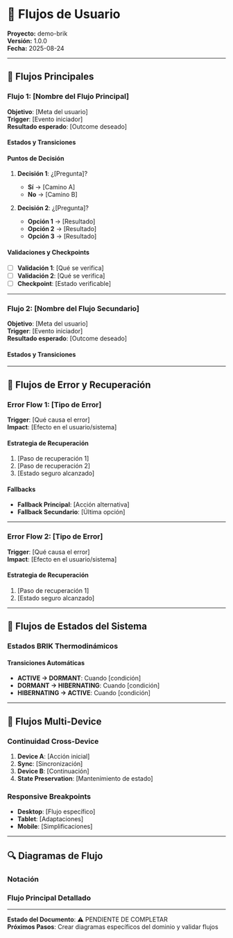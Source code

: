 # 🔄 Flujos de Usuario
**Proyecto:** demo-brik  
**Versión:** 1.0.0  
**Fecha:** 2025-08-24  

---

## 🎯 Flujos Principales

### Flujo 1: [Nombre del Flujo Principal]
**Objetivo**: [Meta del usuario]  
**Trigger**: [Evento iniciador]  
**Resultado esperado**: [Outcome deseado]  

#### Estados y Transiciones


#### Puntos de Decisión
1. **Decisión 1**: ¿[Pregunta]?
   - **Sí** → [Camino A]
   - **No** → [Camino B]

2. **Decisión 2**: ¿[Pregunta]?
   - **Opción 1** → [Resultado]
   - **Opción 2** → [Resultado]
   - **Opción 3** → [Resultado]

#### Validaciones y Checkpoints
- [ ] **Validación 1**: [Qué se verifica]
- [ ] **Validación 2**: [Qué se verifica]
- [ ] **Checkpoint**: [Estado verificable]

---

### Flujo 2: [Nombre del Flujo Secundario]
**Objetivo**: [Meta del usuario]  
**Trigger**: [Evento iniciador]  
**Resultado esperado**: [Outcome deseado]  

#### Estados y Transiciones


---

## 🚨 Flujos de Error y Recuperación

### Error Flow 1: [Tipo de Error]
**Trigger**: [Qué causa el error]  
**Impact**: [Efecto en el usuario/sistema]  

#### Estrategia de Recuperación
1. [Paso de recuperación 1]
2. [Paso de recuperación 2]
3. [Estado seguro alcanzado]

#### Fallbacks
- **Fallback Principal**: [Acción alternativa]
- **Fallback Secundario**: [Última opción]

---

### Error Flow 2: [Tipo de Error]
**Trigger**: [Qué causa el error]  
**Impact**: [Efecto en el usuario/sistema]  

#### Estrategia de Recuperación
1. [Paso de recuperación 1]
2. [Estado seguro alcanzado]

---

## 🔄 Flujos de Estados del Sistema

### Estados BRIK Thermodinámicos


#### Transiciones Automáticas
- **ACTIVE → DORMANT**: Cuando [condición]
- **DORMANT → HIBERNATING**: Cuando [condición]
- **HIBERNATING → ACTIVE**: Cuando [condición]

---

## 📱 Flujos Multi-Device

### Continuidad Cross-Device
1. **Device A**: [Acción inicial]
2. **Sync**: [Sincronización]
3. **Device B**: [Continuación]
4. **State Preservation**: [Mantenimiento de estado]

### Responsive Breakpoints
- **Desktop**: [Flujo específico]
- **Tablet**: [Adaptaciones]
- **Mobile**: [Simplificaciones]

---

## 🔍 Diagramas de Flujo

### Notación


### Flujo Principal Detallado


---

**Estado del Documento**: ⚠️ PENDIENTE DE COMPLETAR  
**Próximos Pasos**: Crear diagramas específicos del dominio y validar flujos
